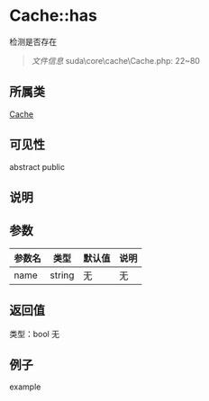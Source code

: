 # Cache::has
检测是否存在
> *文件信息* suda\core\cache\Cache.php: 22~80
## 所属类 

[Cache](../Cache.md)

## 可见性

abstract  public  
## 说明



## 参数

 
| 参数名 | 类型 | 默认值 | 说明 |
|--------|-----|-------|-------|
 | name |  string | 无 | 无 |
## 返回值
 
类型：bool
无
## 例子

example